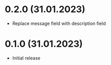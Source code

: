 # 0.2.0 (31.01.2023)
- Replace message field with description field

# 0.1.0 (31.01.2023)
- Initial release
